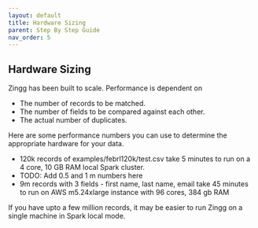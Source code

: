 ```yaml
---
layout: default
title: Hardware Sizing
parent: Step By Step Guide
nav_order: 5
---
```

## Hardware Sizing 
Zingg has been built to scale. Performance is dependent on 
- The number of records to be matched.
- The number of fields to be compared against each other. 
- The actual number of duplicates. 

Here are some performance numbers you can use to determine the appropriate hardware for your data.
- 120k records of examples/febrl120k/test.csv take 5 minutes to run on a 4 core, 10 GB RAM local Spark cluster.
- TODO: Add 0.5 and 1 m numbers here
- 9m records with 3 fields - first name, last name, email take 45 minutes to run on AWS m5.24xlarge instance with 96 cores, 384 gb RAM 

If you have upto a few million records, it may be easier to run Zingg on a single machine in Spark local mode. 
